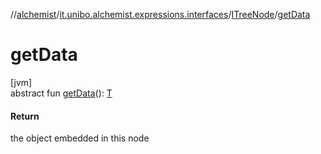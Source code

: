 //[alchemist](../../../index.md)/[it.unibo.alchemist.expressions.interfaces](../index.md)/[ITreeNode](index.md)/[getData](get-data.md)

# getData

[jvm]\
abstract fun [getData](get-data.md)(): [T](index.md)

#### Return

the object embedded in this node

